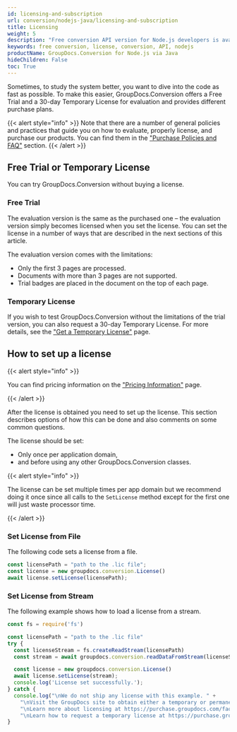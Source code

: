 ```yaml
---
id: licensing-and-subscription
url: conversion/nodejs-java/licensing-and-subscription
title: Licensing
weight: 5
description: "Free conversion API version for Node.js developers is available to evaluate the API which will be similar to licensed version but with few limitations."
keywords: free conversion, license, conversion, API, nodejs
productName: GroupDocs.Conversion for Node.js via Java
hideChildren: False
toc: True
---
```


Sometimes, to study the system better, you want to dive into the code as fast as possible. To make this easier, GroupDocs.Conversion offers a Free Trial and a 30-day Temporary License for evaluation and provides different purchase plans.

{{< alert style="info" >}}
Note that there are a number of general policies and practices that guide you on how to evaluate, properly license, and purchase our products. You can find them in the ["Purchase Policies and FAQ"](https://purchase.groupdocs.com/policies) section.
{{< /alert >}}

## Free Trial or Temporary License

You can try GroupDocs.Conversion without buying a license.

### Free Trial

The evaluation version is the same as the purchased one – the evaluation version simply becomes licensed when you set the license. You can set the license in a number of ways that are described in the next sections of this article.

The evaluation version comes with the limitations:

* Only the first 3 pages are processed.
* Documents with more than 3 pages are not supported.
* Trial badges are placed in the document on the top of each page.
  
### Temporary License

If you wish to test GroupDocs.Conversion without the limitations of the trial version, you can also request a 30-day Temporary License. For more details, see the ["Get a Temporary License"](https://purchase.groupdocs.com/temporary-license) page.

## How to set up a license

{{< alert style="info" >}}

You can find pricing information on the ["Pricing Information"](https://purchase.groupdocs.com/pricing/conversion/nodejs-java) page.

{{< /alert >}}

After the license is obtained you need to set up the license. This section describes options of how this can be done and also comments on some common questions.

The license should be set:

- Only once per application domain,
- and before using any other GroupDocs.Conversion classes.

{{< alert style="info" >}}

The license can be set multiple times per app domain but we recommend doing it once since all calls to the `SetLicense` method except for the first one will just waste processor time.

{{< /alert >}}

### Set License from File

The following code sets a license from a file.

```js
const licensePath = "path to the .lic file";
const license = new groupdocs.conversion.License()
await license.setLicense(licensePath); 
```

### Set License from Stream

The following example shows how to load a license from a stream.

```js
const fs = require('fs')  

const licensePath = "path to the .lic file"
try {
  const licenseStream = fs.createReadStream(licensePath)
  const stream = await groupdocs.conversion.readDataFromStream(licenseStream)

  const license = new groupdocs.conversion.License()
  await license.setLicense(stream);
  console.log('License set successfully.');
} catch {
  console.log("\nWe do not ship any license with this example. " +
    "\nVisit the GroupDocs site to obtain either a temporary or permanent license. " +
    "\nLearn more about licensing at https://purchase.groupdocs.com/faqs/licensing. " +
    "\nLearn how to request a temporary license at https://purchase.groupdocs.com/temporary-license.");
}
```
